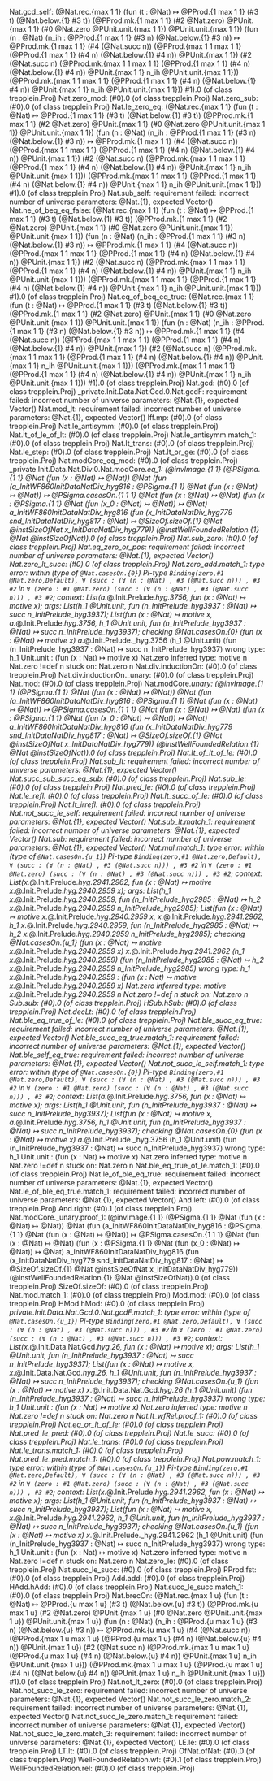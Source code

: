 Nat.gcd_self: (@Nat.rec.{max 1 1}
  (fun (t : @Nat) ↦ @PProd.{1 max 1 1} (#3 t) (@Nat.below.{1} #3 t))
  (@PProd.mk.{1 max 1 1} (#2 @Nat.zero) @PUnit.{max 1 1}
    (#0 @Nat.zero @PUnit.unit.{max 1 1}) @PUnit.unit.{max 1 1})
  (fun (n : @Nat)
    (n_ih : @PProd.{1 max 1 1} (#3 n) (@Nat.below.{1} #3 n)) ↦ @PProd.mk.{1
    max 1
    1} (#4 (@Nat.succ n))
    (@PProd.{max 1 1 max 1 1} (@PProd.{1 max 1 1} (#4 n) (@Nat.below.{1} #4 n))
      @PUnit.{max 1 1})
    (#2 (@Nat.succ n)
      (@PProd.mk.{max 1 1 max 1 1}
        (@PProd.{1 max 1 1} (#4 n) (@Nat.below.{1} #4 n)) @PUnit.{max 1 1} n_ih
        @PUnit.unit.{max 1 1}))
    (@PProd.mk.{max 1 1 max 1 1}
      (@PProd.{1 max 1 1} (#4 n) (@Nat.below.{1} #4 n)) @PUnit.{max 1 1} n_ih
      @PUnit.unit.{max 1 1})) #1).0 (of class trepplein.Proj)
Nat.zero_mod: (#0).0 (of class trepplein.Proj)
Nat.zero_sub: (#0).0 (of class trepplein.Proj)
Nat.le_zero_eq: (@Nat.rec.{max 1 1}
  (fun (t : @Nat) ↦ @PProd.{1 max 1 1} (#3 t) (@Nat.below.{1} #3 t))
  (@PProd.mk.{1 max 1 1} (#2 @Nat.zero) @PUnit.{max 1 1}
    (#0 @Nat.zero @PUnit.unit.{max 1 1}) @PUnit.unit.{max 1 1})
  (fun (n : @Nat)
    (n_ih : @PProd.{1 max 1 1} (#3 n) (@Nat.below.{1} #3 n)) ↦ @PProd.mk.{1
    max 1
    1} (#4 (@Nat.succ n))
    (@PProd.{max 1 1 max 1 1} (@PProd.{1 max 1 1} (#4 n) (@Nat.below.{1} #4 n))
      @PUnit.{max 1 1})
    (#2 (@Nat.succ n)
      (@PProd.mk.{max 1 1 max 1 1}
        (@PProd.{1 max 1 1} (#4 n) (@Nat.below.{1} #4 n)) @PUnit.{max 1 1} n_ih
        @PUnit.unit.{max 1 1}))
    (@PProd.mk.{max 1 1 max 1 1}
      (@PProd.{1 max 1 1} (#4 n) (@Nat.below.{1} #4 n)) @PUnit.{max 1 1} n_ih
      @PUnit.unit.{max 1 1})) #1).0 (of class trepplein.Proj)
Nat.sub_self: requirement failed: incorrect number of universe parameters: @Nat.{1}, expected Vector()
Nat.ne_of_beq_eq_false: (@Nat.rec.{max 1 1}
  (fun (t : @Nat) ↦ @PProd.{1 max 1 1} (#3 t) (@Nat.below.{1} #3 t))
  (@PProd.mk.{1 max 1 1} (#2 @Nat.zero) @PUnit.{max 1 1}
    (#0 @Nat.zero @PUnit.unit.{max 1 1}) @PUnit.unit.{max 1 1})
  (fun (n : @Nat)
    (n_ih : @PProd.{1 max 1 1} (#3 n) (@Nat.below.{1} #3 n)) ↦ @PProd.mk.{1
    max 1
    1} (#4 (@Nat.succ n))
    (@PProd.{max 1 1 max 1 1} (@PProd.{1 max 1 1} (#4 n) (@Nat.below.{1} #4 n))
      @PUnit.{max 1 1})
    (#2 (@Nat.succ n)
      (@PProd.mk.{max 1 1 max 1 1}
        (@PProd.{1 max 1 1} (#4 n) (@Nat.below.{1} #4 n)) @PUnit.{max 1 1} n_ih
        @PUnit.unit.{max 1 1}))
    (@PProd.mk.{max 1 1 max 1 1}
      (@PProd.{1 max 1 1} (#4 n) (@Nat.below.{1} #4 n)) @PUnit.{max 1 1} n_ih
      @PUnit.unit.{max 1 1})) #1).0 (of class trepplein.Proj)
Nat.eq_of_beq_eq_true: (@Nat.rec.{max 1 1}
  (fun (t : @Nat) ↦ @PProd.{1 max 1 1} (#3 t) (@Nat.below.{1} #3 t))
  (@PProd.mk.{1 max 1 1} (#2 @Nat.zero) @PUnit.{max 1 1}
    (#0 @Nat.zero @PUnit.unit.{max 1 1}) @PUnit.unit.{max 1 1})
  (fun (n : @Nat)
    (n_ih : @PProd.{1 max 1 1} (#3 n) (@Nat.below.{1} #3 n)) ↦ @PProd.mk.{1
    max 1
    1} (#4 (@Nat.succ n))
    (@PProd.{max 1 1 max 1 1} (@PProd.{1 max 1 1} (#4 n) (@Nat.below.{1} #4 n))
      @PUnit.{max 1 1})
    (#2 (@Nat.succ n)
      (@PProd.mk.{max 1 1 max 1 1}
        (@PProd.{1 max 1 1} (#4 n) (@Nat.below.{1} #4 n)) @PUnit.{max 1 1} n_ih
        @PUnit.unit.{max 1 1}))
    (@PProd.mk.{max 1 1 max 1 1}
      (@PProd.{1 max 1 1} (#4 n) (@Nat.below.{1} #4 n)) @PUnit.{max 1 1} n_ih
      @PUnit.unit.{max 1 1})) #1).0 (of class trepplein.Proj)
Nat.gcd: (#0).0 (of class trepplein.Proj)
_private.Init.Data.Nat.Gcd.0.Nat.gcdF: requirement failed: incorrect number of universe parameters: @Nat.{1}, expected Vector()
Nat.mod_lt: requirement failed: incorrect number of universe parameters: @Nat.{1}, expected Vector()
Iff.mp: (#0).0 (of class trepplein.Proj)
Nat.le_antisymm: (#0).0 (of class trepplein.Proj)
Nat.lt_of_le_of_lt: (#0).0 (of class trepplein.Proj)
Nat.le_antisymm.match_1: (#0).0 (of class trepplein.Proj)
Nat.lt_trans: (#0).0 (of class trepplein.Proj)
Nat.le_step: (#0).0 (of class trepplein.Proj)
Nat.lt_or_ge: (#0).0 (of class trepplein.Proj)
Nat.modCore_eq_mod: (#0).0 (of class trepplein.Proj)
_private.Init.Data.Nat.Div.0.Nat.modCore._eq_1: (@invImage.{1 1} (@PSigma.{1 1} @Nat (fun (x : @Nat) ↦ @Nat)) @Nat
  (fun (a_InitWF860InitDataNatDiv_hyg816 :
      @PSigma.{1 1} @Nat (fun (x : @Nat) ↦ @Nat)) ↦ @PSigma.casesOn.{1 1 1} @Nat
    (fun (x : @Nat) ↦ @Nat)
    (fun (x : @PSigma.{1 1} @Nat (fun (x_0 : @Nat) ↦ @Nat)) ↦ @Nat)
    a_InitWF860InitDataNatDiv_hyg816
    (fun (x_InitDataNatDiv_hyg779 snd_InitDataNatDiv_hyg817 :
        @Nat) ↦ @SizeOf.sizeOf.{1} @Nat @instSizeOfNat x_InitDataNatDiv_hyg779))
  (@instWellFoundedRelation.{1} @Nat @instSizeOfNat)).0 (of class trepplein.Proj)
Nat.sub_zero: (#0).0 (of class trepplein.Proj)
Nat.eq_zero_or_pos: requirement failed: incorrect number of universe parameters: @Nat.{1}, expected Vector()
Nat.zero_lt_succ: (#0).0 (of class trepplein.Proj)
Nat.zero_add.match_1: type error: within (type of `@Nat.casesOn.{0}`)  Pi-type `Binding(zero,#1 @Nat.zero,Default), ∀ (succ : (∀ (n : @Nat) , #3 (@Nat.succ n))) , #3 #2` in `∀ (zero : #1 @Nat.zero) (succ : (∀ (n : @Nat) , #3 (@Nat.succ n))) , #3 #2`; context: List(a._@.Init.Prelude._hyg.3756, fun (x : @Nat) ↦ motive x); args: List(h_1 @Unit.unit, fun (n_InitPrelude_hyg3937 : @Nat) ↦ succ n_InitPrelude_hyg3937); List(fun (x : @Nat) ↦ motive x, a._@.Init.Prelude._hyg.3756, h_1 @Unit.unit, fun (n_InitPrelude_hyg3937 : @Nat) ↦ succ n_InitPrelude_hyg3937); checking @Nat.casesOn.{0} (fun (x : @Nat) ↦ motive x) a._@.Init.Prelude._hyg.3756
  (h_1 @Unit.unit)
  (fun (n_InitPrelude_hyg3937 : @Nat) ↦ succ n_InitPrelude_hyg3937)
wrong type:  h_1 Unit.unit  :  (fun (x : Nat) ↦ motive x) Nat.zero
inferred type:  motive n
Nat.zero  !=def  n
stuck on:  Nat.zero n
Nat.div.inductionOn: (#0).0 (of class trepplein.Proj)
Nat.div.inductionOn._unary: (#0).0 (of class trepplein.Proj)
Nat.mod: (#0).0 (of class trepplein.Proj)
Nat.modCore._unary: (@invImage.{1 1} (@PSigma.{1 1} @Nat (fun (x : @Nat) ↦ @Nat)) @Nat
  (fun (a_InitWF860InitDataNatDiv_hyg816 :
      @PSigma.{1 1} @Nat (fun (x : @Nat) ↦ @Nat)) ↦ @PSigma.casesOn.{1 1 1} @Nat
    (fun (x : @Nat) ↦ @Nat)
    (fun (x : @PSigma.{1 1} @Nat (fun (x_0 : @Nat) ↦ @Nat)) ↦ @Nat)
    a_InitWF860InitDataNatDiv_hyg816
    (fun (x_InitDataNatDiv_hyg779 snd_InitDataNatDiv_hyg817 :
        @Nat) ↦ @SizeOf.sizeOf.{1} @Nat @instSizeOfNat x_InitDataNatDiv_hyg779))
  (@instWellFoundedRelation.{1} @Nat @instSizeOfNat)).0 (of class trepplein.Proj)
Nat.lt_of_lt_of_le: (#0).0 (of class trepplein.Proj)
Nat.sub_lt: requirement failed: incorrect number of universe parameters: @Nat.{1}, expected Vector()
Nat.succ_sub_succ_eq_sub: (#0).0 (of class trepplein.Proj)
Nat.sub_le: (#0).0 (of class trepplein.Proj)
Nat.pred_le: (#0).0 (of class trepplein.Proj)
Nat.le_refl: (#0).0 (of class trepplein.Proj)
Nat.lt_succ_of_le: (#0).0 (of class trepplein.Proj)
Nat.lt_irrefl: (#0).0 (of class trepplein.Proj)
Nat.not_succ_le_self: requirement failed: incorrect number of universe parameters: @Nat.{1}, expected Vector()
Nat.sub_lt.match_1: requirement failed: incorrect number of universe parameters: @Nat.{1}, expected Vector()
Nat.sub: requirement failed: incorrect number of universe parameters: @Nat.{1}, expected Vector()
Nat.mul.match_1: type error: within (type of `@Nat.casesOn.{u_1}`)  Pi-type `Binding(zero,#1 @Nat.zero,Default), ∀ (succ : (∀ (n : @Nat) , #3 (@Nat.succ n))) , #3 #2` in `∀ (zero : #1 @Nat.zero) (succ : (∀ (n : @Nat) , #3 (@Nat.succ n))) , #3 #2`; context: List(x._@.Init.Prelude._hyg.2941.2962, fun (x : @Nat) ↦ motive x._@.Init.Prelude._hyg.2940.2959 x); args: List(h_1 x._@.Init.Prelude._hyg.2940.2959, fun (n_InitPrelude_hyg2985 : @Nat) ↦ h_2 x._@.Init.Prelude._hyg.2940.2959
  n_InitPrelude_hyg2985); List(fun (x : @Nat) ↦ motive x._@.Init.Prelude._hyg.2940.2959 x, x._@.Init.Prelude._hyg.2941.2962, h_1 x._@.Init.Prelude._hyg.2940.2959, fun (n_InitPrelude_hyg2985 : @Nat) ↦ h_2 x._@.Init.Prelude._hyg.2940.2959
  n_InitPrelude_hyg2985); checking @Nat.casesOn.{u_1} (fun (x : @Nat) ↦ motive x._@.Init.Prelude._hyg.2940.2959 x)
  x._@.Init.Prelude._hyg.2941.2962 (h_1 x._@.Init.Prelude._hyg.2940.2959)
  (fun (n_InitPrelude_hyg2985 : @Nat) ↦ h_2 x._@.Init.Prelude._hyg.2940.2959
    n_InitPrelude_hyg2985)
wrong type:  h_1 x._@.Init.Prelude._hyg.2940.2959  :  (fun (x : Nat) ↦ motive
    x._@.Init.Prelude._hyg.2940.2959 x) Nat.zero
inferred type:  motive x._@.Init.Prelude._hyg.2940.2959 n
Nat.zero  !=def  n
stuck on:  Nat.zero n
Sub.sub: (#0).0 (of class trepplein.Proj)
HSub.hSub: (#0).0 (of class trepplein.Proj)
Nat.decLt: (#0).0 (of class trepplein.Proj)
Nat.ble_eq_true_of_le: (#0).0 (of class trepplein.Proj)
Nat.ble_succ_eq_true: requirement failed: incorrect number of universe parameters: @Nat.{1}, expected Vector()
Nat.ble_succ_eq_true.match_1: requirement failed: incorrect number of universe parameters: @Nat.{1}, expected Vector()
Nat.ble_self_eq_true: requirement failed: incorrect number of universe parameters: @Nat.{1}, expected Vector()
Nat.not_succ_le_self.match_1: type error: within (type of `@Nat.casesOn.{0}`)  Pi-type `Binding(zero,#1 @Nat.zero,Default), ∀ (succ : (∀ (n : @Nat) , #3 (@Nat.succ n))) , #3 #2` in `∀ (zero : #1 @Nat.zero) (succ : (∀ (n : @Nat) , #3 (@Nat.succ n))) , #3 #2`; context: List(a._@.Init.Prelude._hyg.3756, fun (x : @Nat) ↦ motive x); args: List(h_1 @Unit.unit, fun (n_InitPrelude_hyg3937 : @Nat) ↦ succ n_InitPrelude_hyg3937); List(fun (x : @Nat) ↦ motive x, a._@.Init.Prelude._hyg.3756, h_1 @Unit.unit, fun (n_InitPrelude_hyg3937 : @Nat) ↦ succ n_InitPrelude_hyg3937); checking @Nat.casesOn.{0} (fun (x : @Nat) ↦ motive x) a._@.Init.Prelude._hyg.3756
  (h_1 @Unit.unit)
  (fun (n_InitPrelude_hyg3937 : @Nat) ↦ succ n_InitPrelude_hyg3937)
wrong type:  h_1 Unit.unit  :  (fun (x : Nat) ↦ motive x) Nat.zero
inferred type:  motive n
Nat.zero  !=def  n
stuck on:  Nat.zero n
Nat.ble_eq_true_of_le.match_1: (#0).0 (of class trepplein.Proj)
Nat.le_of_ble_eq_true: requirement failed: incorrect number of universe parameters: @Nat.{1}, expected Vector()
Nat.le_of_ble_eq_true.match_1: requirement failed: incorrect number of universe parameters: @Nat.{1}, expected Vector()
And.left: (#0).0 (of class trepplein.Proj)
And.right: (#0).1 (of class trepplein.Proj)
Nat.modCore._unary.proof_1: (@invImage.{1 1} (@PSigma.{1 1} @Nat (fun (x : @Nat) ↦ @Nat)) @Nat
  (fun (a_InitWF860InitDataNatDiv_hyg816 :
      @PSigma.{1 1} @Nat (fun (x : @Nat) ↦ @Nat)) ↦ @PSigma.casesOn.{1 1 1} @Nat
    (fun (x : @Nat) ↦ @Nat)
    (fun (x : @PSigma.{1 1} @Nat (fun (x_0 : @Nat) ↦ @Nat)) ↦ @Nat)
    a_InitWF860InitDataNatDiv_hyg816
    (fun (x_InitDataNatDiv_hyg779 snd_InitDataNatDiv_hyg817 :
        @Nat) ↦ @SizeOf.sizeOf.{1} @Nat @instSizeOfNat x_InitDataNatDiv_hyg779))
  (@instWellFoundedRelation.{1} @Nat @instSizeOfNat)).0 (of class trepplein.Proj)
SizeOf.sizeOf: (#0).0 (of class trepplein.Proj)
Nat.mod.match_1: (#0).0 (of class trepplein.Proj)
Mod.mod: (#0).0 (of class trepplein.Proj)
HMod.hMod: (#0).0 (of class trepplein.Proj)
_private.Init.Data.Nat.Gcd.0.Nat.gcdF.match_1: type error: within (type of `@Nat.casesOn.{u_1}`)  Pi-type `Binding(zero,#1 @Nat.zero,Default), ∀ (succ : (∀ (n : @Nat) , #3 (@Nat.succ n))) , #3 #2` in `∀ (zero : #1 @Nat.zero) (succ : (∀ (n : @Nat) , #3 (@Nat.succ n))) , #3 #2`; context: List(x._@.Init.Data.Nat.Gcd._hyg.26, fun (x : @Nat) ↦ motive x); args: List(h_1 @Unit.unit, fun (n_InitPrelude_hyg3937 : @Nat) ↦ succ n_InitPrelude_hyg3937); List(fun (x : @Nat) ↦ motive x, x._@.Init.Data.Nat.Gcd._hyg.26, h_1 @Unit.unit, fun (n_InitPrelude_hyg3937 : @Nat) ↦ succ n_InitPrelude_hyg3937); checking @Nat.casesOn.{u_1} (fun (x : @Nat) ↦ motive x) x._@.Init.Data.Nat.Gcd._hyg.26
  (h_1 @Unit.unit)
  (fun (n_InitPrelude_hyg3937 : @Nat) ↦ succ n_InitPrelude_hyg3937)
wrong type:  h_1 Unit.unit  :  (fun (x : Nat) ↦ motive x) Nat.zero
inferred type:  motive n
Nat.zero  !=def  n
stuck on:  Nat.zero n
Nat.lt_wfRel.proof_1: (#0).0 (of class trepplein.Proj)
Nat.eq_or_lt_of_le: (#0).0 (of class trepplein.Proj)
Nat.pred_le_pred: (#0).0 (of class trepplein.Proj)
Nat.le_succ: (#0).0 (of class trepplein.Proj)
Nat.le_trans: (#0).0 (of class trepplein.Proj)
Nat.le_trans.match_1: (#0).0 (of class trepplein.Proj)
Nat.pred_le_pred.match_1: (#0).0 (of class trepplein.Proj)
Nat.pow.match_1: type error: within (type of `@Nat.casesOn.{u_1}`)  Pi-type `Binding(zero,#1 @Nat.zero,Default), ∀ (succ : (∀ (n : @Nat) , #3 (@Nat.succ n))) , #3 #2` in `∀ (zero : #1 @Nat.zero) (succ : (∀ (n : @Nat) , #3 (@Nat.succ n))) , #3 #2`; context: List(x._@.Init.Prelude._hyg.2941.2962, fun (x : @Nat) ↦ motive x); args: List(h_1 @Unit.unit, fun (n_InitPrelude_hyg3937 : @Nat) ↦ succ n_InitPrelude_hyg3937); List(fun (x : @Nat) ↦ motive x, x._@.Init.Prelude._hyg.2941.2962, h_1 @Unit.unit, fun (n_InitPrelude_hyg3937 : @Nat) ↦ succ n_InitPrelude_hyg3937); checking @Nat.casesOn.{u_1} (fun (x : @Nat) ↦ motive x) x._@.Init.Prelude._hyg.2941.2962
  (h_1 @Unit.unit)
  (fun (n_InitPrelude_hyg3937 : @Nat) ↦ succ n_InitPrelude_hyg3937)
wrong type:  h_1 Unit.unit  :  (fun (x : Nat) ↦ motive x) Nat.zero
inferred type:  motive n
Nat.zero  !=def  n
stuck on:  Nat.zero n
Nat.zero_le: (#0).0 (of class trepplein.Proj)
Nat.succ_le_succ: (#0).0 (of class trepplein.Proj)
PProd.fst: (#0).0 (of class trepplein.Proj)
Add.add: (#0).0 (of class trepplein.Proj)
HAdd.hAdd: (#0).0 (of class trepplein.Proj)
Nat.succ_le_succ.match_1: (#0).0 (of class trepplein.Proj)
Nat.brecOn: (@Nat.rec.{max 1 u}
  (fun (t : @Nat) ↦ @PProd.{u max 1 u} (#3 t) (@Nat.below.{u} #3 t))
  (@PProd.mk.{u max 1 u} (#2 @Nat.zero) @PUnit.{max 1 u}
    (#0 @Nat.zero @PUnit.unit.{max 1 u}) @PUnit.unit.{max 1 u})
  (fun (n : @Nat)
    (n_ih : @PProd.{u max 1 u} (#3 n) (@Nat.below.{u} #3 n)) ↦ @PProd.mk.{u
    max 1
    u} (#4 (@Nat.succ n))
    (@PProd.{max 1 u max 1 u} (@PProd.{u max 1 u} (#4 n) (@Nat.below.{u} #4 n))
      @PUnit.{max 1 u})
    (#2 (@Nat.succ n)
      (@PProd.mk.{max 1 u max 1 u}
        (@PProd.{u max 1 u} (#4 n) (@Nat.below.{u} #4 n)) @PUnit.{max 1 u} n_ih
        @PUnit.unit.{max 1 u}))
    (@PProd.mk.{max 1 u max 1 u}
      (@PProd.{u max 1 u} (#4 n) (@Nat.below.{u} #4 n)) @PUnit.{max 1 u} n_ih
      @PUnit.unit.{max 1 u})) #1).0 (of class trepplein.Proj)
Nat.not_lt_zero: (#0).0 (of class trepplein.Proj)
Nat.not_succ_le_zero: requirement failed: incorrect number of universe parameters: @Nat.{1}, expected Vector()
Nat.not_succ_le_zero.match_2: requirement failed: incorrect number of universe parameters: @Nat.{1}, expected Vector()
Nat.not_succ_le_zero.match_1: requirement failed: incorrect number of universe parameters: @Nat.{1}, expected Vector()
Nat.not_succ_le_zero.match_3: requirement failed: incorrect number of universe parameters: @Nat.{1}, expected Vector()
LE.le: (#0).0 (of class trepplein.Proj)
LT.lt: (#0).0 (of class trepplein.Proj)
OfNat.ofNat: (#0).0 (of class trepplein.Proj)
WellFoundedRelation.wf: (#0).1 (of class trepplein.Proj)
WellFoundedRelation.rel: (#0).0 (of class trepplein.Proj)
